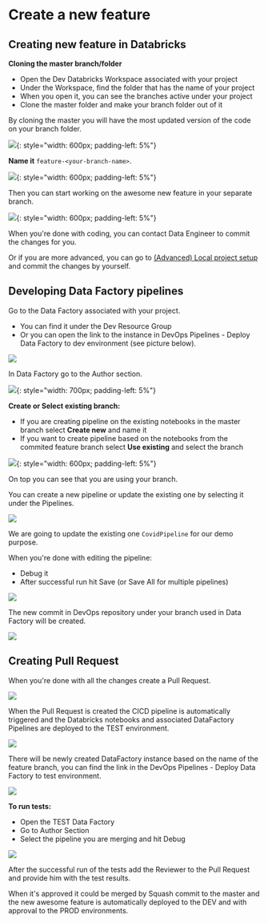 # Create a new feature 

## Creating new feature in Databricks

**Cloning the master branch/folder**

- Open the Dev Databricks Workspace associated with your project
- Under the Workspace, find the folder that has the name of your project
- When you open it, you can see the branches active under your project
- Clone the master folder and make your branch folder out of it

By cloning the master you will have the most updated version of the code on your branch folder.

![](../images/bricks_clone_master.png){: style="width: 600px; padding-left: 5%"}

**Name it** `feature-<your-branch-name>`.

![](../images/bricks_new_feature.png){: style="width: 600px; padding-left: 5%"}

Then you can start working on the awesome new feature in your separate branch.

![](../images/bricks_created_branch.png){: style="width: 600px; padding-left: 5%"}

When you're done with coding, you can contact Data Engineer to commit the changes for you.

Or if you are more advanced, you can go to [(Advanced) Local project setup](setup-local-project.md) and commit the changes by yourself.


## Developing Data Factory pipelines 

Go to the Data Factory associated with your project.

- You can find it under the Dev Resource Group 
- Or you can open the link to the instance in DevOps Pipelines - Deploy Data Factory to dev environment (see picture below).

![](../images/bricks_adf_link.png)

In Data Factory go to the Author section.

![](../images/df_author.png){: style="width: 700px; padding-left: 5%"}

**Create or Select existing branch:**

- If you are creating pipeline on the existing notebooks in the master branch select **Create new** and name it
- If you want to create pipeline based on the notebooks from the commited feature branch select **Use existing** and select the branch

![](../images/df_create_new.png){: style="width: 600px; padding-left: 5%"}

On top you can see that you are using your branch.

You can create a new pipeline or update the existing one by selecting it under the Pipelines. 

![](../images/df_pipeline.png)

We are going to update the existing one `CovidPipeline` for our demo purpose. 

When you're done with editing the pipeline:

- Debug it
- After successful run hit Save (or Save All for multiple pipelines)

![](../images/df_save_all.png)

The new commit in DevOps repository under your branch used in Data Factory will be created. 

![](../images/bricks_pull_request.png)

## Creating Pull Request

When you're done with all the changes create a Pull Request.

![](../images/bricks_pr_set.png)

When the Pull Request is created the CICD pipeline is automatically triggered and the Databricks notebooks and associated DataFactory Pipelines are deployed to the TEST environment.

![](../images/bricks_create_pr.png)

There will be newly created DataFactory instance based on the name of the feature branch, you can find the link in the DevOps Pipelines - Deploy Data Factory to test environment.

![](../images/bricks_test_df_link.png)

**To run tests:** 

- Open the TEST Data Factory
- Go to Author Section
- Select the pipeline you are merging and hit Debug

![](../images/bricks_pr_tests.png)

After the successful run of the tests add the Reviewer to the Pull Request and provide him with the test results.


When it's approved it could be merged by Squash commit to the master and the new awesome feature is automatically deployed to the DEV and with approval to the PROD environments.